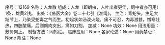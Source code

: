 序号：12169
名称：人龙散
组成：人龙（即蛔虫，人吐出者更佳，厕中者亦可用）1条，雄黄2钱。
出处：《疡医大全》卷二十七引《准绳》。
主治：青蛇头，生足大趾节上，乃染受蛇毒之气而生。初起状如汤泼火烧，痛不可忍，内毒滋甚，憎寒壮热，四肢酸痛，后则胬肉突出，痛如刀割。
加减：None
功效：None
用法用量：敷胬肉上。
制备方法：同捣烂。
临床应用：None
各家论述：None
用药禁忌：None
附注：None
